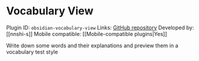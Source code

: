 # Vocabulary View

Plugin ID: `obsidian-vocabulary-view`
Links: [GitHub repository](https://github.com/nnshi-s/obsidian-vocabulary-view-plugin)
Developed by: [[nnshi-s]]
Mobile compatible: [[Mobile-compatible plugins|Yes]]

Write down some words and their explanations and preview them in a vocabulary test style
